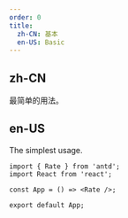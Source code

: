 ```yaml
---
order: 0
title:
  zh-CN: 基本
  en-US: Basic
---
```


## zh-CN

最简单的用法。

## en-US

The simplest usage.

```tsx
import { Rate } from 'antd';
import React from 'react';

const App = () => <Rate />;

export default App;
```
